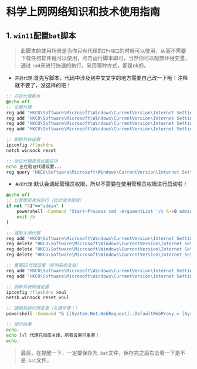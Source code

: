 # 科学上网网络知识和技术使用指南

## 1. `win11`配置`bat`脚本

> 此脚本的使用场景是当你只有代理的`IP+端口`的时候可以使用，从而不需要下载任何软件就可以使用，点击运行脚本即可，当然你可以配置环境变量，通过 `cmd`来进行快速的执行，采用哪种方式，都是ok的。

+ `开启代理`:首先写脚本，代码中涉及到中文文字的地方需要自己改一下哦！注释就不要了，没这样的吧！

```bat
:: 开启代理脚本
@echo off
:: 设置代理
reg add "HKCU\Software\Microsoft\Windows\CurrentVersion\Internet Settings" /v ProxyEnable /t REG_DWORD /d 1 /f
reg add "HKCU\Software\Microsoft\Windows\CurrentVersion\Internet Settings" /v ProxyServer /t REG_SZ /d "你的ip:端口" /f
reg add "HKCU\Software\Microsoft\Windows\CurrentVersion\Internet Settings" /v ProxyUser /t REG_SZ /d "用户名" /f
reg add "HKCU\Software\Microsoft\Windows\CurrentVersion\Internet Settings" /v ProxyPass /t REG_SZ /d "密码" /f

:: 刷新系统设置
ipconfig /flushdns
netsh winsock reset

:: 验证代理是否设置成功
echo 正在验证代理设置...
reg query "HKCU\Software\Microsoft\Windows\CurrentVersion\Internet Settings" /v ProxyServer
```

+ `关闭代理`:默认会调起管理员权限，所以不需要在使用管理员权限进行启动啦！

```bat
@echo off
:: 以管理员身份运行（自动请求提权）
if not "%1"=="admin" (
    powershell -Command "Start-Process cmd -ArgumentList '/c %~s0 admin' -Verb RunAs"
    exit /b
)

:: 强制关闭代理
reg add "HKCU\Software\Microsoft\Windows\CurrentVersion\Internet Settings" /v ProxyEnable /t REG_DWORD /d 0 /f
reg delete "HKCU\Software\Microsoft\Windows\CurrentVersion\Internet Settings" /v ProxyServer /f 2>nul
reg delete "HKCU\Software\Microsoft\Windows\CurrentVersion\Internet Settings" /v ProxyUser /f 2>nul
reg delete "HKCU\Software\Microsoft\Windows\CurrentVersion\Internet Settings" /v ProxyPass /f 2>nul

:: 重置IE代理设置（影响系统全局）
reg add "HKCU\Software\Microsoft\Windows\CurrentVersion\Internet Settings" /v ProxyOverride /t REG_SZ /d "<local>" /f
reg add "HKCU\Software\Microsoft\Windows\CurrentVersion\Internet Settings" /v AutoConfigURL /t REG_SZ /d "" /f

:: 刷新系统网络设置
ipconfig /flushdns >nul
netsh winsock reset >nul

:: 通知系统代理变更（关键步骤！）
powershell -Command "& {[System.Net.WebRequest]::DefaultWebProxy = [System.Net.WebRequest]::GetSystemWebProxy()}"

:: 提示结果
echo.
echo [√] 代理已彻底关闭，所有设置已重置！
echo.
```

> 最后，在提醒一下，一定要保存为`.bat`文件，保存完之后右击看一下是不是`.bat`文件。
